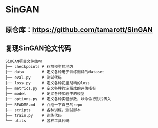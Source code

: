 # SinGAN
原仓库：https://github.com/tamarott/SinGAN
---
复现SinGAN论文代码
---
```shell
SinGAN项目文件结构
├── checkpoints # 存放模型的地方 
├── data        # 定义各种用于训练测试的dataset 
├── eval.py     # 测试代码 
├── loss.py     # 定义各种花里胡哨的loss 
├── metrics.py  # 定义各种约定俗成的评估指标 
├── model       # 定义各种实验中的模型 
├── options.py  # 定义各种实验参数，以命令行形式传入 
├── README.md   # 介绍一下自己的repo 
├── scripts     # 各种训练，测试脚本 
├── train.py    # 训练代码 
└── utils       # 各种工具代码
```
